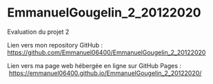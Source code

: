 # EmmanuelGougelin_2_20122020
Evaluation du projet 2

Lien vers mon repository GitHub :
https://github.com/Emmanuel06400/EmmanuelGougelin_2_20122020

Lien vers ma page web hébergée en ligne sur GitHub Pages :
 https://emmanuel06400.github.io/EmmanuelGougelin_2_20122020/
